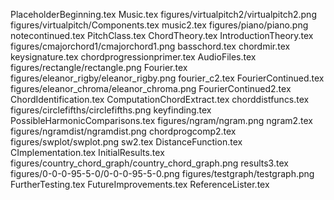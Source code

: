 PlaceholderBeginning.tex
Music.tex
figures/virtualpitch2/virtualpitch2.png
figures/virtualpitch/Components.tex
music2.tex
figures/piano/piano.png
notecontinued.tex
PitchClass.tex
ChordTheory.tex
IntroductionTheory.tex
figures/cmajorchord1/cmajorchord1.png
basschord.tex
chordmir.tex
keysignature.tex
chordprogressionprimer.tex
AudioFiles.tex
figures/rectangle/rectangle.png
Fourier.tex
figures/eleanor_rigby/eleanor_rigby.png
fourier_c2.tex
FourierContinued.tex
figures/eleanor_chroma/eleanor_chroma.png
FourierContinued2.tex
ChordIdentification.tex
ComputationChordExtract.tex
chorddistfuncs.tex
figures/circlefifths/circlefifths.png
keyfinding.tex
PossibleHarmonicComparisons.tex
figures/ngram/ngram.png
ngram2.tex
figures/ngramdist/ngramdist.png
chordprogcomp2.tex
figures/swplot/swplot.png
sw2.tex
DistanceFunction.tex
CImplementation.tex
InitialResults.tex
figures/country_chord_graph/country_chord_graph.png
results3.tex
figures/0-0-0-95-5-0/0-0-0-95-5-0.png
figures/testgraph/testgraph.png
FurtherTesting.tex
FutureImprovements.tex
ReferenceLister.tex
